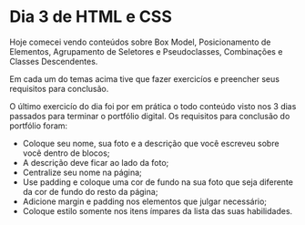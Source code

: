 # Dia 3 de HTML e CSS

Hoje comecei vendo conteúdos sobre Box Model, Posicionamento de Elementos, Agrupamento de Seletores e Pseudoclasses, Combinações e Classes Descendentes.

Em cada um do temas acima tive que fazer exercicíos e preencher seus requisitos para conclusão.

O último exercicío do dia foi por em prática o todo conteúdo visto nos 3 dias passados para terminar o portfólio digital. Os requisitos para conclusão do portfólio foram:

* Coloque seu nome, sua foto e a descrição que você escreveu sobre você dentro de blocos;
* A descrição deve ficar ao lado da foto;
* Centralize seu nome na página;
* Use padding e coloque uma cor de fundo na sua foto que seja diferente da cor de fundo do resto da página;
* Adicione margin e padding nos elementos que julgar necessário;
* Coloque estilo somente nos itens ímpares da lista das suas habilidades.